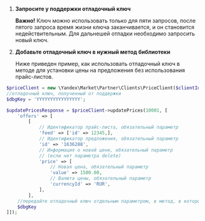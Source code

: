 1. **Запросите у поддержки отладочный ключ**
   
   **Важно!** Ключ можно использовать только для пяти запросов, после пятого запроса время жизни ключа заканчивается, и он становится недействительным. Для дальнешей отладки необходимо запросить новый ключ.

2. **Добавьте отладочный ключ в нужный метод библиотеки**
    
    Ниже приведен пример, как использовать отладочный ключ в методе для установки цены на предложения без использования прайс-листов.
  ```php
$priceClient = new \Yandex\Market\Partner\Clients\PriceClient($clientId, $token);
//отладочный ключ, полученный от поддержки
$dbgKey = 'YYYYYYYYYYYYYYYY';

$updatePricesResponse = $priceClient->updatePrices(10001, [
      'offers' => [
          [
              // Идентификатор прайс-листа, обязательный параметр        
              'feed' => ['id' => 12345,],
              // Идентификатор предложения, обязательный параметр            
              'id' => '1636288',
              // Информация о новой цене, обязательный параметр
              // (если нет параметра delete)            
              'price' => [
                  // Новая цена, обязательный параметр            
                  'value' => 1500.00, 
                  // Валюта цены, обязательный параметр                
                  'currencyId' => 'RUR',
              ],
          ],
      //передайте отладочный ключ отдельным параметром, в метод, в котором нужно его использовать
      $dbgKey            
  ]]);
  ```